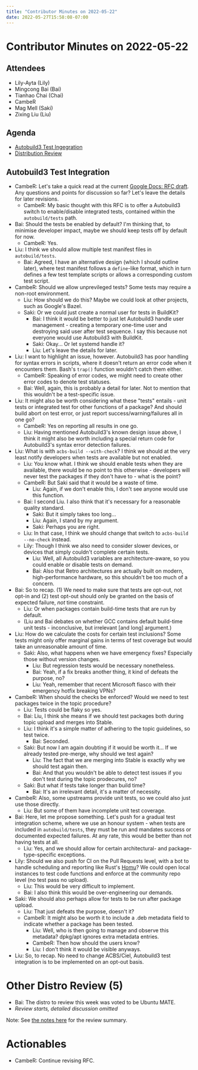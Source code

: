 ```yaml
---
title: "Contributor Minutes on 2022-05-22"
date: 2022-05-27T15:58:08-07:00
---
```


Contributor Minutes on 2022-05-22
=================================

Attendees
---------

- Lily-Ayta (Lily)
- Mingcong Bai (Bai)
- Tianhao Chai (Chai)
- CambeR
- Mag Mell (Saki)
- Zixing Liu (Liu)

Agenda
------

- [Autobuild3 Test Ingegration](#autobuild3-test-integration)
- [Distribution Review](#other-distro-review-5)

Autobuild3 Test Integration
---------------------------

- CambeR: Let's take a quick read at the current [Google Docs: RFC draft](https://docs.google.com/document/d/1RHzh80WpREPrxN72-MtpXLKP9OnA_QbBjJP86TRDkQA/).
  Any questions and points for discussion so far? Let's leave the details for
  later revisions.
    - CambeR: My basic thought with this RFC is to offer a Autobuild3 switch
      to enable/disable integrated tests, contained within the
      `autobuild/tests` path.
- Bai: Should the tests be enabled by default? I'm thinking that, to minimise
  developer impact, maybe we should keep tests off by default for now.
    - CambeR: Yes.
- Liu: I think we should allow multiple test manifest files
  in `autobuild/tests`.
    - Bai: Agreed, I have an alternative design (which I should outline later),
      where test manifest follows a `define`-like format, which in turn
      defines a few test template scripts or allows a corresponding custom
      test script.
- CambeR: Should we allow unprevileged tests? Some tests may require a non-root
  environment.
    - Liu: How should we do this? Maybe we could look at other projects,
      such as Google's Bazel.
    - Saki: Or we could just create a normal user for tests in BuildKit?
        - Bai: I think it would be better to just let Autobuild3 handle user
          management - creating a temporary one-time user and destroying said
          user after test sequence. I say this because not everyone would use
          Autobuild3 with BuildKit.
        - Saki: Okay... Or let systemd handle it?
        - Liu: Let's leave the details for later.
- Liu: I want to highlight an issue, however. Autobuild3 has poor handling for
  syntax errors in scripts, where it doesn't return an error code when it
  encounters them. Bash's `trap()` function wouldn't catch them either.
    - CambeR: Speaking of error codes, we might need to create other error codes
      to denote test statuses.
    - Bai: Well, again, this is probably a detail for later. Not to mention that
      this wouldn't be a test-specific issue.
- Liu: It might also be worth considering what these "tests" entails - unit
  tests or integrated test for other functions of a package? And should build
  abort on test error, or just report success/warning/failures all in one go?
    - CambeR: Yes on reporting all results in one go.
    - Liu: Having mentioned Autobuild3's known design issue above, I think it
      might also be worth including a special return code for Autobuild3's
      syntax error detection failures.
- Liu: What is with `acbs-build --with-check`? I think we should at the very
  least notify developers when tests are available but not enabled.
    - Liu: You know what. I think we should enable tests when they are
      available, there would be no point to this otherwise - developers will
      never test the packages if they don't have to - what is the point?
    - CambeR: But Saki said that it would be a waste of time.
        - Liu: Again, if we don't enable this, I don't see anyone would use
          this function.
	- Bai: I second Liu. I also think that it's necessary for a
          reasonable quality standard.
        - Saki: But it simply takes too long...
        - Liu: Again, I stand by my argument.
        - Saki: Perhaps you are right.
    - Liu: In that case, I think we should change that switch to
      `acbs-build --no-check` instead.
    - Lily: Though I think we also need to consider slower devices, or devices
      that simply couldn't complete certain tests.
        - Liu: Well, all Autobuild3 variables are architecture-aware, so you
          could enable or disable tests on demand.
        - Bai: Also that Retro architectures are actually built on modern,
          high-performance hardware, so this shouldn't be too much of a concern.
- Bai: So to recap. (1) We need to make sure that tests are opt-out, not opt-in
  and (2) test opt-out should only be granted on the basis of expected failure,
  *not* time constraint.
    - Liu: Or when packages contain build-time tests that are run by default.
    - (Liu and Bai debates on whether GCC contains default build-time unit
      tests - inconclusive, but irrelevant \[and long\] argument.)
- Liu: How do we calculate the costs for certain test inclusions? Some tests
  might only offer marginal gains in terms of test coverage but would take
  an unreasonable amount of time.
    - Saki: Also, what happens when we have emergency fixes? Especially those
      without version changes.
        - Liu: But regression tests would be necessary nonetheless.
        - Bai: Yeah, if a fix breaks another thing, it kind of defeats the
          purpose, no?
        - Liu: Yeah, remember that recent Microsoft fiasco with their emergency
          hotfix breaking VPNs?
- CambeR: When should the checks be enforced? Would we need to test packages
  twice in the topic procedure?
    - Liu: Tests could be flaky so yes.
    - Bai: Liu, I think she means if we should test packages both during
      topic upload and merges into Stable.
    - Liu: I think it's a simple matter of adhering to the topic guidelines, so
      test twice.
        - Bai: Seconded.
    - Saki: But now I am again doubting if it would be worth it... If we already
      tested pre-merge, why should we test again?
        - Liu: The fact that we are merging into Stable is exactly why we should
          test again then.
        - Bai: And that you wouldn't be able to detect test issues if you don't
          test during the topic prodecures, no?
    - Saki: But what if tests take longer than build time?
        - Bai: It's an irrelevant detail, it's a matter of necessity.
- CambeR: Also, some upstreams provide unit tests, so we could also just use
  those directly.
    - Liu: But some of them have incomplete unit test coverage.
- Bai: Here, let me propose something. Let's push for a gradual test integration
  scheme, where we use an honour system - when tests are included in
  `autobuild/tests`, they must be run and mandates success or documented
  expected failures. At any rate, this would be better than not having tests
  at all.
    - Liu: Yes, and we should allow for certain architectural- and
      package-type-specific exceptions.
- Lily: Should we also push for CI on the Pull Requests level, with a bot to
  handle scheduling and reporting like Rust's [Homu](https://github.com/rust-lang/homu)?
  We could open local instances to test code functions and enforce at the
  community repo level (no test pass no upload).
    - Liu: This would be very difficult to implement.
    - Bai: I also think this would be over-engineering our demands.
- Saki: We should also perhaps allow for tests to be run after package upload.
    - Liu: That just defeats the purpose, doesn't it?
    - CambeR: It might also be worth it to include a .deb metadata field to
      indicate whether a package has been tested.
        - Liu: Well, who is then going to manage and observe this metadata?
          dpkg/apt ignores extra metadata entries.
        - CambeR: Then how should the users know?
        - Liu: I don't think it would be visible anyways.
- Liu: So, to recap. No need to change ACBS/Ciel, Autobuild3 test integration is
  to be implemented on an opt-out basis.

Other Distro Review (5)
===============================
- Bai: The distro to review this week was voted to be Ubuntu MATE.
- *Review starts, detailed discussion omitted*

Note: See [the notes here](@/developer/notes/distro-survey-2022.md#ubuntu-mate) for the review summary.

Actionables
===========

- CambeR: Continue revising RFC.
